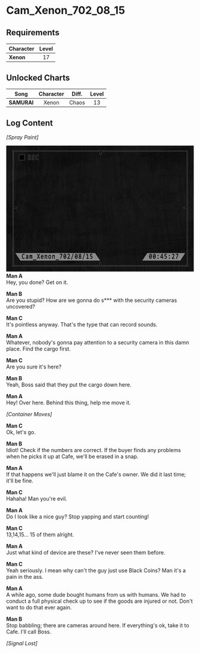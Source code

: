 # Cam_Xenon_702_08_15
## Requirements
|Character|Level|
|---------|:---:|
|**Xenon**| 17  |

## Unlocked Charts
|   Song    |Character|Diff.|Level|
|-----------|:-------:|:---:|:---:|
|**SAMURAI**|  Xenon  |Chaos| 13  |

## Log Content
*\[Spray Paint\]*

![xos1801.png](./attachments/xos1801.png)
**Man A**<br>
Hey, you done? Get on it.

**Man B**<br>
Are you stupid? How are we gonna do s\*\*\* with the security cameras uncovered?

**Man C**<br>
It's pointless anyway. That's the type that can record sounds.

**Man A**<br>
Whatever, nobody's gonna pay attention to a security camera in this damn place. Find the cargo first.

**Man C**<br>
Are you sure it's here?

**Man B**<br>
Yeah, Boss said that they put the cargo down here.

**Man A**<br>
Hey! Over here. Behind this thing, help me move it.

*\[Container Moves\]*

**Man C**<br>
Ok, let's go.

**Man B**<br>
Idiot! Check if the numbers are correct. If the buyer finds any problems when he picks it up at Cafe, we'll be erased in a snap.

**Man A**<br>
If that happens we'll just blame it on the Cafe's owner. We did it last time; it'll be fine.

**Man C**<br>
Hahaha! Man you're evil.

**Man A**<br>
Do I look like a nice guy? Stop yapping and start counting!

**Man C**<br>
13,14,15... 15 of them alright.

**Man A**<br>
Just what kind of device are these? I've never seen them before.

**Man C**<br>
Yeah seriously. I mean why can't the guy just use Black Coins? Man it's a pain in the ass.

**Man A**<br>
A while ago, some dude bought humans from us with humans. We had to conduct a full physical check up to see if the goods are injured or not. Don't want to do that ever again. 

**Man B**<br>
Stop babbling; there are cameras around here. If everything's ok, take it to Cafe. I'll call Boss.

*[Signal Lost]*
